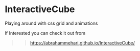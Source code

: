 # InteractiveCube
Playing around with css grid and animations

If Interested you can check it out from 

>> https://abrahammehari.github.io/InteractiveCube/
